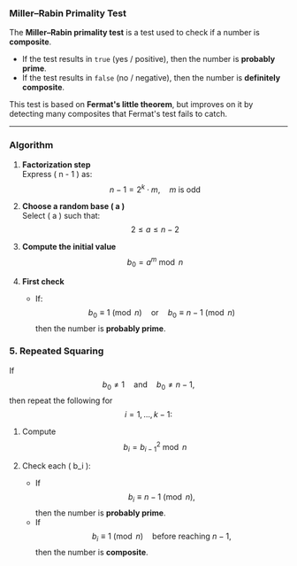 ### Miller–Rabin Primality Test

The **Miller–Rabin primality test** is a test used to check if a number is **composite**.

- If the test results in `true` (yes / positive), then the number is **probably prime**.  
- If the test results in `false` (no / negative), then the number is **definitely composite**.

This test is based on **Fermat's little theorem**, but improves on it by detecting many composites that Fermat's test fails to catch.

---

### Algorithm

1. **Factorization step**  
   Express \( n - 1 \) as:  
   $$
   n - 1 = 2^k \cdot m, \quad m \text{ is odd}
   $$

2. **Choose a random base \( a \)**  
   Select \( a \) such that:
   $$
   2 \le a \le n - 2
   $$

3. **Compute the initial value**  
   $$
   b_0 = a^m \bmod n
   $$

4. **First check**  
   - If:
     $$
     b_0 \equiv 1 \pmod{n} \quad \text{or} \quad b_0 \equiv n - 1 \pmod{n}
     $$
     then the number is **probably prime**.

### 5. Repeated Squaring

If 
$$
b_0 \neq 1 \quad \text{and} \quad b_0 \neq n - 1,
$$
then repeat the following for 
$$
i = 1, \dots, k-1:
$$

1. Compute 
$$
b_i = b_{i-1}^2 \bmod n
$$

2. Check each \( b_i \):
   - If 
   $$
   b_i \equiv n - 1 \pmod{n},
   $$
   then the number is **probably prime**.
   - If 
   $$
   b_i \equiv 1 \pmod{n} \quad \text{before reaching } n-1,
   $$
   then the number is **composite**.
